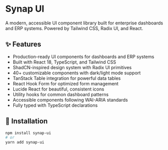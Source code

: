# Synap UI

A modern, accessible UI component library built for enterprise dashboards and ERP systems. Powered by Tailwind CSS, Radix UI, and React.

## ✨ Features

- Production-ready UI components for dashboards and ERP systems
- Built with React 18, TypeScript, and Tailwind CSS
- ShadCN-inspired design system with Radix UI primitives
- 40+ customizable components with dark/light mode support
- TanStack Table integration for powerful data tables
- React Hook Form for optimized form management
- Lucide React for beautiful, consistent icons
- Utility hooks for common dashboard patterns
- Accessible components following WAI-ARIA standards
- Fully typed with TypeScript declarations

## 🚀 Installation

```bash
npm install synap-ui
# or
yarn add synap-ui
```
